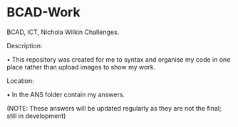 # BCAD-Work

BCAD, ICT, Nichola Wilkin Challenges.


Description:

• This repository was created for me to syntax and organise my code in one place rather than upload images to show my work.

Location:

• In the ANS folder contain my answers.


(NOTE: These answers will be updated regularly as they are not the final; still in development)
